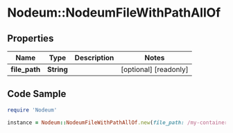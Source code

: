 # Nodeum::NodeumFileWithPathAllOf

## Properties

Name | Type | Description | Notes
------------ | ------------- | ------------- | -------------
**file_path** | **String** |  | [optional] [readonly] 

## Code Sample

```ruby
require 'Nodeum'

instance = Nodeum::NodeumFileWithPathAllOf.new(file_path: /my-container/my-file.txt)
```


